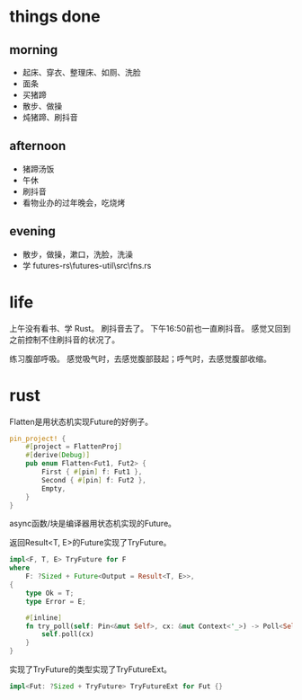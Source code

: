 # things done
## morning
* 起床、穿衣、整理床、如厕、洗脸
* 面条
* 买猪蹄
* 散步、做操
* 炖猪蹄、刷抖音
## afternoon
* 猪蹄汤饭
* 午休
* 刷抖音
* 看物业办的过年晚会，吃烧烤
## evening
* 散步，做操，漱口，洗脸，洗澡
* 学 futures-rs\futures-util\src\fns.rs

# life
上午没有看书、学 Rust。
刷抖音去了。
下午16:50前也一直刷抖音。
感觉又回到之前控制不住刷抖音的状况了。

练习腹部呼吸。
感觉吸气时，去感觉腹部鼓起；呼气时，去感觉腹部收缩。

# rust
Flatten是用状态机实现Future的好例子。
```rust
pin_project! {
    #[project = FlattenProj]
    #[derive(Debug)]
    pub enum Flatten<Fut1, Fut2> {
        First { #[pin] f: Fut1 },
        Second { #[pin] f: Fut2 },
        Empty,
    }
}
```
async函数/块是编译器用状态机实现的Future。

返回Result<T, E>的Future实现了TryFuture。
```rust
impl<F, T, E> TryFuture for F
where
    F: ?Sized + Future<Output = Result<T, E>>,
{
    type Ok = T;
    type Error = E;

    #[inline]
    fn try_poll(self: Pin<&mut Self>, cx: &mut Context<'_>) -> Poll<Self::Output> {
        self.poll(cx)
    }
}
```

实现了TryFuture的类型实现了TryFutureExt。
```rust
impl<Fut: ?Sized + TryFuture> TryFutureExt for Fut {}
```
